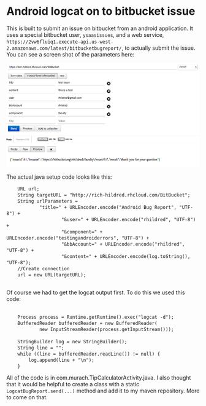 Android logcat on to bitbucket issue
===

This is built to submit an issue on bitbucket from an android application. It uses a special bitbucket user, `ysaasissues`, and a web service, `https://2vw6fluiq1.execute-api.us-west-2.amazonaws.com/latest/bitbucketbugreport/`, to actually submit the issue. You can see a screen shot of the parameters here:

![screenshot showing postman](postmanCapture.png "screenshot showing postman")

The actual java setup code looks like this:

```
    URL url;
    String targetURL = "http://rich-hildred.rhcloud.com/BitBucket";
    String urlParameters =
            "title=" + URLEncoder.encode("Android Bug Report", "UTF-8") +
                    "&user=" + URLEncoder.encode("rhildred", "UTF-8") +
                    "&component=" + URLEncoder.encode("testingandroiderrors", "UTF-8") +
                    "&bbAccount=" + URLEncoder.encode("rhildred", "UTF-8") +
                    "&content=" + URLEncoder.encode(log.toString(), "UTF-8");
    //Create connection
    url = new URL(targetURL);
    
```

Of course we had to get the logcat output first. To do this we used this code:

```

    Process process = Runtime.getRuntime().exec("logcat -d");
    BufferedReader bufferedReader = new BufferedReader(
            new InputStreamReader(process.getInputStream()));

    StringBuilder log = new StringBuilder();
    String line = "";
    while ((line = bufferedReader.readLine()) != null) {
        log.append(line + "\n");
    }

```

All of the code is in com.murach.TipCalculatorActivity.java. I also thought that it would be helpful to create a class with a static `LogcatBugReport.send(...)` method and add it to my maven repository. More to come on that.
